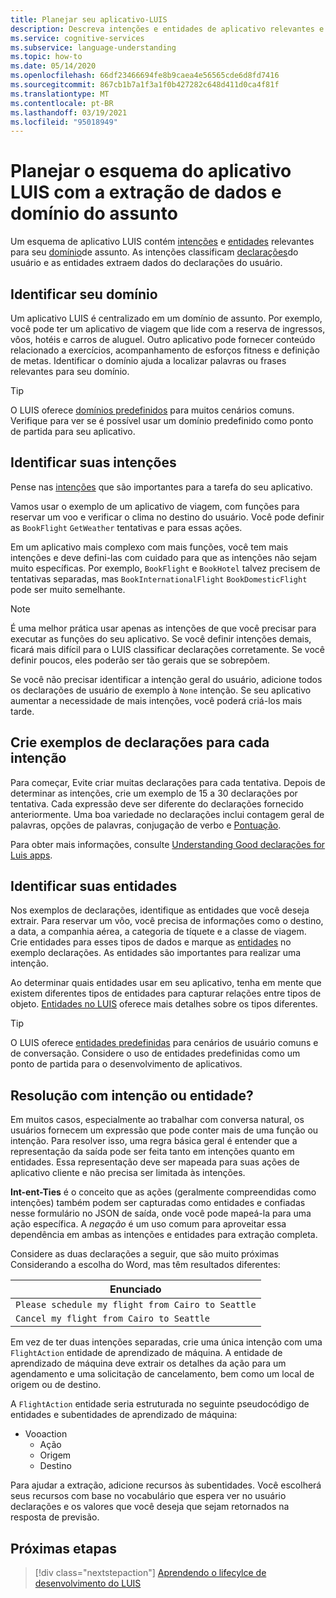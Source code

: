 ```yaml
---
title: Planejar seu aplicativo-LUIS
description: Descreva intenções e entidades de aplicativo relevantes e crie seus planos de aplicativo no LUIS (Serviço Inteligente de Reconhecimento Vocal).
ms.service: cognitive-services
ms.subservice: language-understanding
ms.topic: how-to
ms.date: 05/14/2020
ms.openlocfilehash: 66df23466694fe8b9caea4e56565cde6d8fd7416
ms.sourcegitcommit: 867cb1b7a1f3a1f0b427282c648d411d0ca4f81f
ms.translationtype: MT
ms.contentlocale: pt-BR
ms.lasthandoff: 03/19/2021
ms.locfileid: "95018949"
---
```

# <a name="plan-your-luis-app-schema-with-subject-domain-and-data-extraction"></a>Planejar o esquema do aplicativo LUIS com a extração de dados e domínio do assunto

Um esquema de aplicativo LUIS contém [intenções](luis-glossary.md#intent) e [entidades](luis-glossary.md#entity) relevantes para seu [domínio](luis-glossary.md#domain)de assunto. As intenções classificam [declarações](luis-glossary.md#utterance)do usuário e as entidades extraem dados do declarações do usuário.

## <a name="identify-your-domain"></a>Identificar seu domínio

Um aplicativo LUIS é centralizado em um domínio de assunto. Por exemplo, você pode ter um aplicativo de viagem que lide com a reserva de ingressos, vôos, hotéis e carros de aluguel. Outro aplicativo pode fornecer conteúdo relacionado a exercícios, acompanhamento de esforços fitness e definição de metas. Identificar o domínio ajuda a localizar palavras ou frases relevantes para seu domínio.

> [!TIP]
> O LUIS oferece [domínios predefinidos](./howto-add-prebuilt-models.md) para muitos cenários comuns. Verifique para ver se é possível usar um domínio predefinido como ponto de partida para seu aplicativo.

## <a name="identify-your-intents"></a>Identificar suas intenções

Pense nas [intenções](luis-concept-intent.md) que são importantes para a tarefa do seu aplicativo.

Vamos usar o exemplo de um aplicativo de viagem, com funções para reservar um voo e verificar o clima no destino do usuário. Você pode definir as `BookFlight` `GetWeather` tentativas e para essas ações.

Em um aplicativo mais complexo com mais funções, você tem mais intenções e deve defini-las com cuidado para que as intenções não sejam muito específicas. Por exemplo, `BookFlight` e `BookHotel` talvez precisem de tentativas separadas, mas `BookInternationalFlight` `BookDomesticFlight` pode ser muito semelhante.

> [!NOTE]
> É uma melhor prática usar apenas as intenções de que você precisar para executar as funções do seu aplicativo. Se você definir intenções demais, ficará mais difícil para o LUIS classificar declarações corretamente. Se você definir poucos, eles poderão ser tão gerais que se sobrepõem.

Se você não precisar identificar a intenção geral do usuário, adicione todos os declarações de usuário de exemplo à `None` intenção. Se seu aplicativo aumentar a necessidade de mais intenções, você poderá criá-los mais tarde.

## <a name="create-example-utterances-for-each-intent"></a>Crie exemplos de declarações para cada intenção

Para começar, Evite criar muitas declarações para cada tentativa. Depois de determinar as intenções, crie um exemplo de 15 a 30 declarações por tentativa. Cada expressão deve ser diferente do declarações fornecido anteriormente. Uma boa variedade no declarações inclui contagem geral de palavras, opções de palavras, conjugação de verbo e [Pontuação](luis-reference-application-settings.md#punctuation-normalization).

Para obter mais informações, consulte [Understanding Good declarações for Luis apps](luis-concept-utterance.md).

## <a name="identify-your-entities"></a>Identificar suas entidades

Nos exemplos de declarações, identifique as entidades que você deseja extrair. Para reservar um vôo, você precisa de informações como o destino, a data, a companhia aérea, a categoria de tíquete e a classe de viagem. Crie entidades para esses tipos de dados e marque as [entidades](luis-concept-entity-types.md) no exemplo declarações. As entidades são importantes para realizar uma intenção.

Ao determinar quais entidades usar em seu aplicativo, tenha em mente que existem diferentes tipos de entidades para capturar relações entre tipos de objeto. [Entidades no LUIS](luis-concept-entity-types.md) oferece mais detalhes sobre os tipos diferentes.

> [!TIP]
> O LUIS oferece [entidades predefinidas](./howto-add-prebuilt-models.md) para cenários de usuário comuns e de conversação. Considere o uso de entidades predefinidas como um ponto de partida para o desenvolvimento de aplicativos.

## <a name="resolution-with-intent-or-entity"></a>Resolução com intenção ou entidade?

Em muitos casos, especialmente ao trabalhar com conversa natural, os usuários fornecem um expressão que pode conter mais de uma função ou intenção. Para resolver isso, uma regra básica geral é entender que a representação da saída pode ser feita tanto em intenções quanto em entidades. Essa representação deve ser mapeada para suas ações de aplicativo cliente e não precisa ser limitada às intenções.

**Int-ent-Ties** é o conceito que as ações (geralmente compreendidas como intenções) também podem ser capturadas como entidades e confiadas nesse formulário no JSON de saída, onde você pode mapeá-la para uma ação específica. A _negação_ é um uso comum para aproveitar essa dependência em ambas as intenções e entidades para extração completa.

Considere as duas declarações a seguir, que são muito próximas Considerando a escolha do Word, mas têm resultados diferentes:

|Enunciado|
|--|
|`Please schedule my flight from Cairo to Seattle`|
|`Cancel my flight from Cairo to Seattle`|

Em vez de ter duas intenções separadas, crie uma única intenção com uma `FlightAction` entidade de aprendizado de máquina. A entidade de aprendizado de máquina deve extrair os detalhes da ação para um agendamento e uma solicitação de cancelamento, bem como um local de origem ou de destino.

A `FlightAction` entidade seria estruturada no seguinte pseudocódigo de entidades e subentidades de aprendizado de máquina:

* Vooaction
    * Ação
    * Origem
    * Destino

Para ajudar a extração, adicione recursos às subentidades. Você escolherá seus recursos com base no vocabulário que espera ver no usuário declarações e os valores que você deseja que sejam retornados na resposta de previsão.

## <a name="next-steps"></a>Próximas etapas

> [!div class="nextstepaction"]
> [Aprendendo o lifecylce de desenvolvimento do LUIS](luis-concept-app-iteration.md)